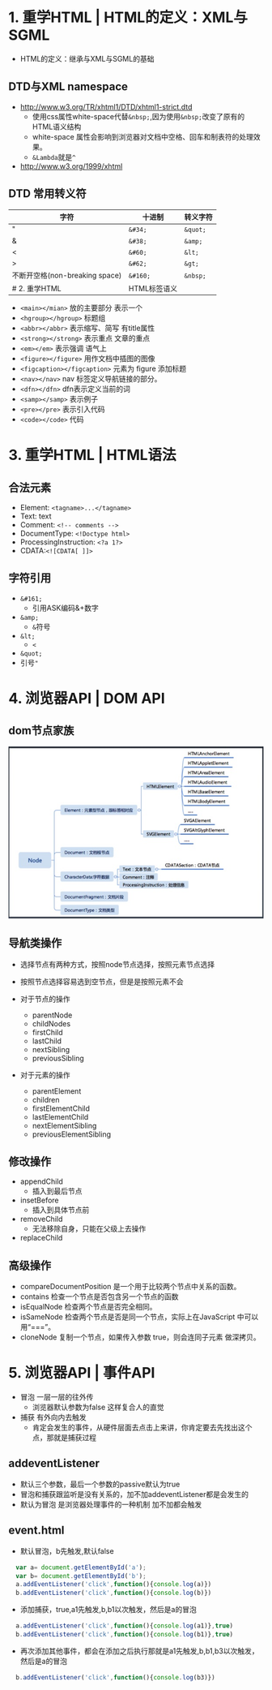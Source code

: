 # 1. 重学HTML | HTML的定义：XML与SGML
- HTML的定义：继承与XML与SGML的基础
## DTD与XML namespace

- http://www.w3.org/TR/xhtml1/DTD/xhtml1-strict.dtd 
  - 使用css属性white-space代替`&nbsp;`,因为使用`&nbsp;`改变了原有的HTML语义结构
  - white-space 属性会影响到浏览器对文档中空格、回车和制表符的处理效果。
  - `&Lambda`就是`^`
- http://www.w3.org/1999/xhtml

## DTD 常用转义符
| 字符	| 十进制 | 转义字符 |
| ---- | ----- | ------ |
| " |	`&#34;` |	`&quot;` |
| &	| `&#38;`	| `&amp;` |
| <	| `&#60;`	| `&lt; `|
| >	| `&#62;`	| `&gt; `|
| 不断开空格(non-breaking space) | `&#160;` |	`&nbsp;` |
# 2. 重学HTML | HTML标签语义

- `<main></mian>` 放的主要部分 表示一个
- `<hgroup></hgroup>` 标题组
- `<abbr></abbr>` 表示缩写、简写 有title属性
- `<strong></strong>` 表示重点 文章的重点
- `<em></em>` 表示强调 语气上
- `<figure></figure>` 用作文档中插图的图像
- `<figcaption></figcaption>` 元素为 figure 添加标题
- `<nav></nav>` nav 标签定义导航链接的部分。
- `<dfn></dfn>` dfn表示定义当前的词
- `<samp></samp>` 表示例子
- `<pre></pre>` 表示引入代码
- `<code></code>` 代码

# 3. 重学HTML | HTML语法

## 合法元素
- Element: `<tagname>...</tagname> `
- Text: text
- Comment: `<!-- comments -->`
- DocumentType: `<!Doctype html>`
- ProcessingInstruction: `<?a 1?>`
- CDATA:`<![CDATA[ ]]>`

## 字符引用
- `&#161;`
  - 引用ASK编码&+数字
- `&amp; `
  - `&`符号
- `&lt;`
  - `<`
- `&quot;`
 - 引号`"`

# 4. 浏览器API | DOM API

## dom节点家族
![DOM API](img/1.jpg)

## 导航类操作
- 选择节点有两种方式，按照node节点选择，按照元素节点选择
- 按照节点选择容易选到空节点，但是是按照元素不会

- 对于节点的操作
  - parentNode 
  - childNodes 
  - firstChild
  - lastChild
  - nextSibling
  - previousSibling
- 对于元素的操作
  - parentElement
  - children
  - firstElementChild
  - lastElementChild
  - nextElementSibling
  - previousElementSibling

## 修改操作

- appendChild
  - 插入到最后节点
- insetBefore
  - 插入到具体节点前
- removeChild
  - 无法移除自身，只能在父级上去操作
- replaceChild

## 高级操作
- compareDocumentPosition 是一个用于比较两个节点中关系的函数。
- contains 检查一个节点是否包含另一个节点的函数
- isEqualNode 检查两个节点是否完全相同。
- isSameNode 检查两个节点是否是同一个节点，实际上在JavaScript 中可以用“===”。
- cloneNode 复制一个节点，如果传入参数 true，则会连同子元素 做深拷贝。

# 5. 浏览器API | 事件API
- 冒泡 一层一层的往外传
  - 浏览器默认参数为false 这样复合人的直觉 
- 捕获 有外向内去触发
  - 肯定会发生的事件，从硬件层面去点击上来讲，你肯定要去先找出这个点，那就是捕获过程
## addeventListener
- 默认三个参数，最后一个参数的passive默认为true
- 冒泡和捕获跟监听是没有关系的，加不加addeventListener都是会发生的
- 默认为冒泡 是浏览器处理事件的一种机制 加不加都会触发
## event.html

- 默认冒泡，b先触发,默认false
```js
  var a= document.getElementById('a');
  var b= document.getElementById('b');
  a.addEventListener('click',function(){console.log(a)})
  b.addEventListener('click',function(){console.log(b)})
```
- 添加捕获，true,a1先触发,b,b1以次触发，然后是a的冒泡
```js
  a.addEventListener('click',function(){console.log(a1)},true)
  b.addEventListener('click',function(){console.log(b1)},true)
```
- 再次添加其他事件，都会在添加之后执行那就是a1先触发,b,b1,b3以次触发，然后是a的冒泡
```js
  b.addEventListener('click',function(){console.log(b3)})
```
